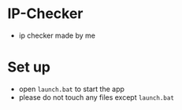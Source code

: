 # IP-Checker
- ip checker made by me
# Set up
- open ```launch.bat``` to start the app
- please do not touch any files except ```launch.bat```
